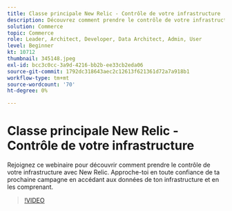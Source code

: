 ```yaml
---
title: Classe principale New Relic - Contrôle de votre infrastructure
description: Découvrez comment prendre le contrôle de votre infrastructure avec New Relic. Approche-toi en toute confiance de ta prochaine campagne en accédant aux données de ton infrastructure et en les comprenant.
solution: Commerce
topic: Commerce
role: Leader, Architect, Developer, Data Architect, Admin, User
level: Beginner
kt: 10712
thumbnail: 345148.jpeg
exl-id: bcc3c0cc-3a9d-4216-bb2b-ee33cb2eda06
source-git-commit: 1792dc318643aec2c12613f621361d72a7a918b1
workflow-type: tm+mt
source-wordcount: '70'
ht-degree: 0%

---
```


# Classe principale New Relic - Contrôle de votre infrastructure

Rejoignez ce webinaire pour découvrir comment prendre le contrôle de votre infrastructure avec New Relic. Approche-toi en toute confiance de ta prochaine campagne en accédant aux données de ton infrastructure et en les comprenant.

>[!VIDEO](https://video.tv.adobe.com/v/345148/?quality=12&learn=on)
